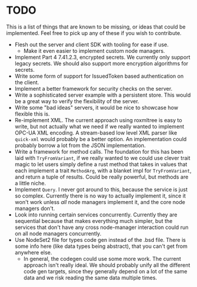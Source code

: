 # TODO

This is a list of things that are known to be missing, or ideas that could be implemented. Feel free to pick up any of these if you wish to contribute.

 - Flesh out the server and client SDK with tooling for ease if use.
   - Make it even easier to implement custom node managers.
 - Implement Part 4 7.41.2.3, encrypted secrets. We currently only support legacy secrets. We should also support more encryption algorithms for secrets.
 - Write some form of support for IssuedToken based authentication on the client.
 - Implement a better framework for security checks on the server.
 - Write a sophisticated server example with a persistent store. This would be a great way to verify the flexibility of the server.
 - Write some "bad ideas" servers, it would be nice to showcase how flexible this is.
 - Re-implement XML. The current approach using roxmltree is easy to write, but not actually what we need if we really wanted to implement OPC-UA XML encoding. A stream-based low level XML parser like `quick-xml` would probably be a better option. An implementation could probably borrow a lot from the JSON implementation.
 - Write a framework for method calls. The foundation for this has been laid with `TryFromVariant`, if we really wanted to we could use clever trait magic to let users simply define a rust method that takes in values that each implement a trait `MethodArg`, with a blanket impl for `TryFromVariant`, and return a tuple of results. Could be really powerful, but methods are a little niche.
 - Implement `Query`. I never got around to this, because the service is just so complex. Currently there is no way to actually implement it, since it won't work unless _all_ node managers implement it, and the core node managers don't.
 - Look into running certain services concurrently. Currently they are sequential because that makes everything much simpler, but the services that don't have any cross node-manager interaction could run on all node managers concurrently.
 - Use NodeSet2 file for types code gen instead of the .bsd file. There is some info here (like data types being abstract), that you can't get from anywhere else.
   - In general, the codegen could use some more work. The current approach isn't really ideal. We should probably unify all the different code gen targets, since they generally depend on a lot of the same data and we risk reading the same data multiple times.
